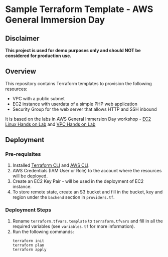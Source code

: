 # Sample Terraform Template - AWS General Immersion Day

## Disclaimer

**This project is used for demo purposes only and should NOT be considered for production use.**

## Overview

This repository contains Terraform templates to provision the following resources:
- VPC with a public subnet
- EC2 instance with userdata of a simple PHP web application
- Security Group for the web server that allows HTTP and SSH inbound

It is based on the labs in AWS General Immersion Day workshop - [EC2 Linux Hands on Lab](https://catalog.us-east-1.prod.workshops.aws/workshops/f3a3e2bd-e1d5-49de-b8e6-dac361842e76/en-US/basic-modules/10-ec2/ec2-linux) and [VPC Hands on Lab](https://catalog.us-east-1.prod.workshops.aws/workshops/f3a3e2bd-e1d5-49de-b8e6-dac361842e76/en-US/basic-modules/20-vpc/vpc)

## Deployment 

### Pre-requisites

1. Installed [Terraform CLI](https://learn.hashicorp.com/tutorials/terraform/install-cli) and [AWS CLI](https://docs.aws.amazon.com/cli/latest/userguide/getting-started-install.html).
2. AWS Credentials (IAM User or Role) to the account where the resources will be deployed.
3. Create an EC2 Key Pair - will be used in the deployment of EC2 instance.
4. To store remote state, create an S3 bucket and fill in the bucket, key and region under the `backend` section in `providers.tf`.

### Deployment Steps

1. Rename `terraform.tfvars.template` to `terraform.tfvars` and fill in all the required variables (see `variables.tf` for more information).
2. Run the following commands:
    ```
    terraform init
    terraform plan
    terraform apply
    ```